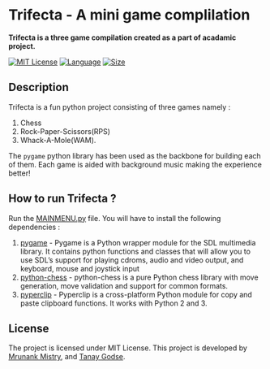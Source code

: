 # Trifecta - A mini game complilation

**Trifecta is a three game compilation created as a part of acadamic project.** 

[![MIT License][license-image]][license-url]
[![Language][lang-img]][repo-url]
[![Size][repo-size-img]][repo-url]

## Description
Trifecta is a fun python project consisting of three games namely :
1. Chess
2. Rock-Paper-Scissors(RPS) 
3. Whack-A-Mole(WAM).
<!--  
<p align="center">
<img src="https://github.com/fork52/QUOTES-HUDDLE/blob/master/demo.gif">
</p> -->

The `pygame` python library has been used as the backbone for building each of them. Each game is aided with background music making the experience better!


## How to run Trifecta ?
Run the [MAINMENU.py](https://github.com/fork52/Trifecta/blob/master/MAINMENU.py) file. You will have to install the following dependencies :

1. [pygame](https://www.pygame.org/docs/) - Pygame is a Python wrapper module for the SDL multimedia library. It contains python functions and classes that will allow you to use SDL’s support for playing cdroms, audio and video output, and keyboard, mouse and joystick input
2. [python-chess](https://python-chess.readthedocs.io/en/latest/) - python-chess is a pure Python chess library with move generation, move validation and support for common formats.
3. [pyperclip](https://pypi.org/project/pyperclip/) - Pyperclip is a cross-platform Python module for copy and paste clipboard functions. It works with Python 2 and 3.



## License
The project is licensed under MIT License. This project is developed by [Mrunank Mistry](https://github.com/fork52), and [Tanay Godse](https://github.com/tanaygodse).

<!-- Markdown link & img dfn's -->
[license-image]:https://img.shields.io/github/license/fork52/Trifecta
[license-url]:https://github.com/pncnmnp/sthir/blob/master/LICENSE
[lang-img]:https://img.shields.io/github/languages/top/fork52/Trifecta
[repo-url]:https://github.com/fork52/Trifecta
[repo-size-img]:https://img.shields.io/github/repo-size/fork52/Trifecta